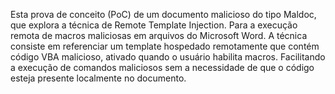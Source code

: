 Esta prova de conceito (PoC) de um documento malicioso do tipo Maldoc, que explora a técnica de Remote Template Injection.
Para a execução remota de macros maliciosas em arquivos do Microsoft Word. 
A técnica consiste em referenciar um template hospedado remotamente que contém código VBA malicioso, ativado quando o usuário habilita macros.
Facilitando a execução de comandos maliciosos sem a necessidade de que o código esteja presente localmente no documento.
